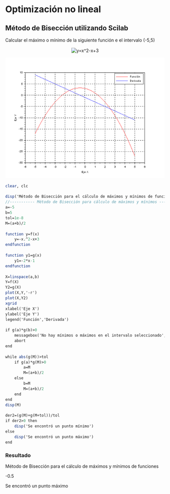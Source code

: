 # Optimización no lineal
## Método de Bisección utilizando Scilab
Calcular el máximo o mínimo de la siguiente función e el intervalo (-5,5)
<p align="center"><img align="center" src="https://i.upmath.me/svg/%20y%3Dx%5E2-x%2B3%20" alt=" y=x^2-x+3 " /></p>

![](https://github.com/olejnikucv/ricardo/blob/master/Optimizacionnolineal/Grafico.png)

```scilab
clear, clc

disp('Método de Bisección para el cálculo de máximos y mínimos de funciones')
//----------- Método de Bisección para cálculo de máximos y mínimos ---------//
a=-5
b=5
tol=1e-8
M=(a+b)/2

function y=f(x)
    y=-x.^2-x+3
endfunction

function y1=g(x)
    y1=-2*x-1
endfunction

X=linspace(a,b)
Y=f(X)
Y2=g(X)
plot(X,Y,'-r')
plot(X,Y2)
xgrid
xlabel('Eje X')
ylabel('Eje Y')
legend('Función','Derivada')

if g(a)*g(b)>0
    messagebox('No hay mínimos o máximos en el intervalo seleccionado','Error','info')
    abort
end

while abs(g(M))>tol
    if g(a)*g(M)>0
        a=M
        M=(a+b)/2
    else
        b=M
        M=(a+b)/2
    end
end
disp(M)

der2=(g(M)+g(M+tol))/tol
if der2>0 then
    disp('Se encontró un punto mínimo')
else
    disp('Se encontró un punto máximo')
end
```

### Resultado
 Método de Bisección para el cálculo de máximos y mínimos de funciones

  -0.5

 Se encontró un punto máximo
